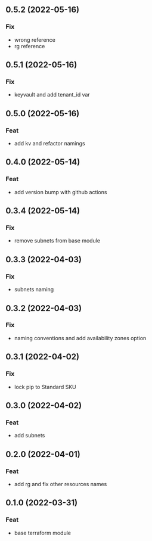 ## 0.5.2 (2022-05-16)

### Fix

- wrong reference
- rg reference

## 0.5.1 (2022-05-16)

### Fix

- keyvault and add tenant_id var

## 0.5.0 (2022-05-16)

### Feat

- add kv and refactor namings

## 0.4.0 (2022-05-14)

### Feat

- add version bump with github actions

## 0.3.4 (2022-05-14)

### Fix

- remove subnets from base module

## 0.3.3 (2022-04-03)

### Fix

- subnets naming

## 0.3.2 (2022-04-03)

### Fix

- naming conventions and add availability zones option

## 0.3.1 (2022-04-02)

### Fix

- lock pip to Standard SKU

## 0.3.0 (2022-04-02)

### Feat

- add subnets

## 0.2.0 (2022-04-01)

### Feat

- add rg and fix other resources names

## 0.1.0 (2022-03-31)

### Feat

- base terraform module
